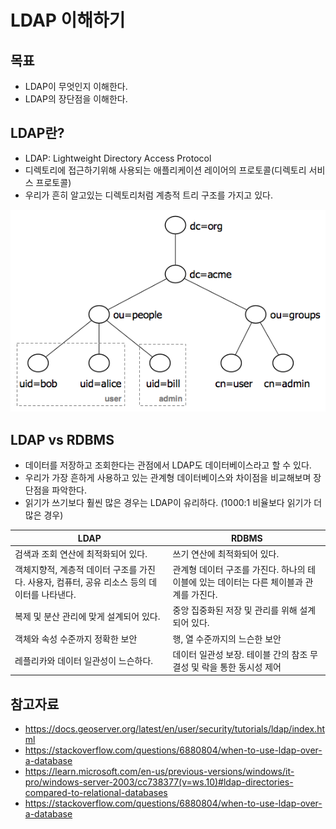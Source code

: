 # LDAP 이해하기

## 목표

- LDAP이 무엇인지 이해한다.
- LDAP의 장단점을 이해한다.

## LDAP란?

- LDAP: Lightweight Directory Access Protocol
- 디렉토리에 접근하기위해 사용되는 애플리케이션 레이어의 프로토콜(디렉토리 서비스 프로토콜)
- 우리가 흔히 알고있는 디렉토리처럼 계층적 트리 구조를 가지고 있다.

![](assets/Pasted%20image%2020230403204144.png)

## LDAP vs RDBMS

- 데이터를 저장하고 조회한다는 관점에서 LDAP도 데이터베이스라고 할 수 있다.
- 우리가 가장 흔하게 사용하고 있는 관계형 데이터베이스와 차이점을 비교해보며 장단점을 파악한다.
- 읽기가 쓰기보다 훨씬 많은 경우는 LDAP이 유리하다. (1000:1 비율보다 읽기가 더 많은 경우)

| LDAP                                                                                         | RDBMS                                                                                   |
| -------------------------------------------------------------------------------------------- | --------------------------------------------------------------------------------------- |
| 검색과 조회 연산에 최적화되어 있다.                                                          | 쓰기 연산에 최적화되어 있다.                                                            |
| 객체지향적, 계층적 데이터 구조를 가진다. 사용자, 컴퓨터, 공유 리소스 등의 데이터를 나타낸다. | 관계형 데이터 구조를 가진다. 하나의 테이블에 있는 데이터는 다른 체이블과 관계를 가진다. |
| 복제 및 분산 관리에 맞게 설계되어 있다.                                                      | 중앙 집중화된 저장 및 관리를 위해 설계되어 있다.                                        |
| 객체와 속성 수준까지 정확한 보안                                                             | 행, 열 수준까지의 느슨한 보안                                                           |
| 레플리카와 데이터 일관성이 느슨하다.                                                                                           |      데이터 일관성 보장. 테이블 간의 참조 무결성 및 락을 통한 동시성 제어                                                                                   |


## 참고자료

- https://docs.geoserver.org/latest/en/user/security/tutorials/ldap/index.html
- https://stackoverflow.com/questions/6880804/when-to-use-ldap-over-a-database
- https://learn.microsoft.com/en-us/previous-versions/windows/it-pro/windows-server-2003/cc738377(v=ws.10)#ldap-directories-compared-to-relational-databases
- https://stackoverflow.com/questions/6880804/when-to-use-ldap-over-a-database
